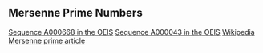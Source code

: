## Mersenne Prime Numbers
[Sequence A000668 in the OEIS](https://oeis.org/A000668)
[Sequence A000043 in the OEIS](https://oeis.org/A000043)
[Wikipedia Mersenne prime article](https://en.wikipedia.org/wiki/Mersenne_prime)
